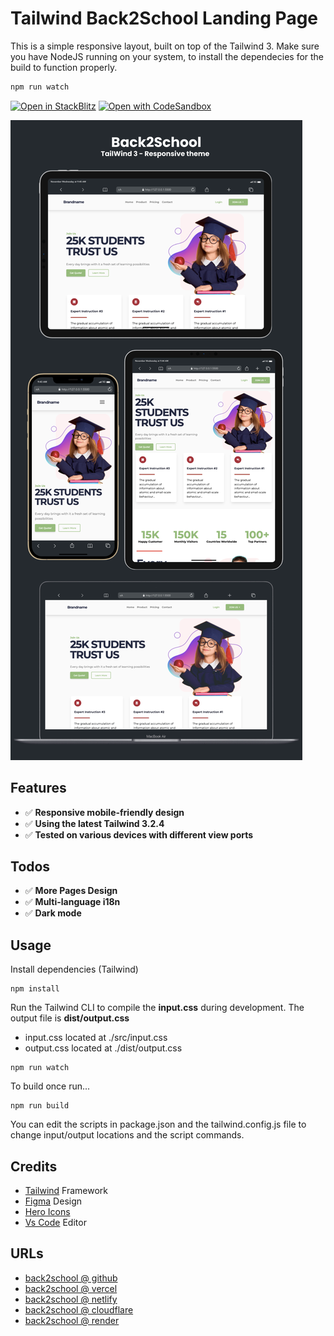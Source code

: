# Tailwind Back2School Landing Page

This is a simple responsive layout, built on top of the Tailwind 3. Make sure you have NodeJS running on your system, to install the dependecies for the build to function properly. 

```bash
npm run watch
```

[![Open in StackBlitz](https://developer.stackblitz.com/img/open_in_stackblitz.svg)](https://github.com/leonism/back2school/)
[![Open with CodeSandbox](https://assets.codesandbox.io/github/button-edit-lime.svg)](https://github.com/leonism/back2school/)

![Alt text](/back2school.png?raw=true)

## Features

- ✅ **Responsive mobile-friendly design**
- ✅ **Using the latest Tailwind 3.2.4**
- ✅ **Tested on various devices with different view ports**

## Todos

- ✅ **More Pages Design**
- ✅ **Multi-language i18n**
- ✅ **Dark mode**

## Usage

Install dependencies (Tailwind)

```
npm install
```

Run the Tailwind CLI to compile the **input.css** during development. The output file is **dist/output.css**

- input.css  located at ./src/input.css
- output.css located at ./dist/output.css

```
npm run watch
```

To build once run...

```
npm run build
```

You can edit the scripts in package.json and the tailwind.config.js file to change input/output locations and the script commands.

## Credits

- [Tailwind](https://www.algolia.com/) Framework
- [Figma](https://www.figma.com/community/file/1012878506205031695) Design
- [Hero Icons](https://heroicons.com/)
- [Vs Code](https://code.visualstudio.com/) Editor

## URLs

- [back2school @ github](https://github.com/leonism/back2school)
- [back2school @ vercel](https://back2school-two.vercel.app/)
- [back2school @ netlify](https://back2school.netlify.app/)
- [back2school @ cloudflare](back2school.pages.dev)
- [back2school @ render](https://back2school.onrender.com)

